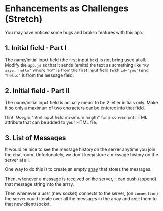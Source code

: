 # Enhancements as Challenges (Stretch)

You may have noticed some bugs and broken features with this app.

## 1. Initial field - Part I

The name/initial input field (the first input box) is not being used at all. Modify the `app.js` so that it sends (emits) the text as something like `"KV says: hello"` where `"KV"` is from the first input field (with `id="you"`) and `"hello"` is from the message field.

## 2. Initial field - Part II

The name/initial input field is actually meant to be 2 letter initials only. Make it so only a maximum of two characters can be entered into that field.

Hint: Google "html input field maximum length" for a convenient HTML attribute that can be added to your HTML file.

## 3. List of Messages

It would be nice to see the message history on the server anytime you join the chat room. Unfortunately, we don't keep/store a message history on the server at all. 

One way to do this is to create an empty [array](https://developer.mozilla.org/en-US/docs/Web/JavaScript/Reference/Global_Objects/Array) that stores the messages. 

Then, whenever a message is received on the server, it can [push](https://developer.mozilla.org/en-US/docs/Web/JavaScript/Reference/Global_Objects/Array/push) (append) that message string into the array.

Then whenever a user (new socket) connects to the server, (on `connection`) the server could iterate over all the messages in the array and `emit` them to that new client/socket.
